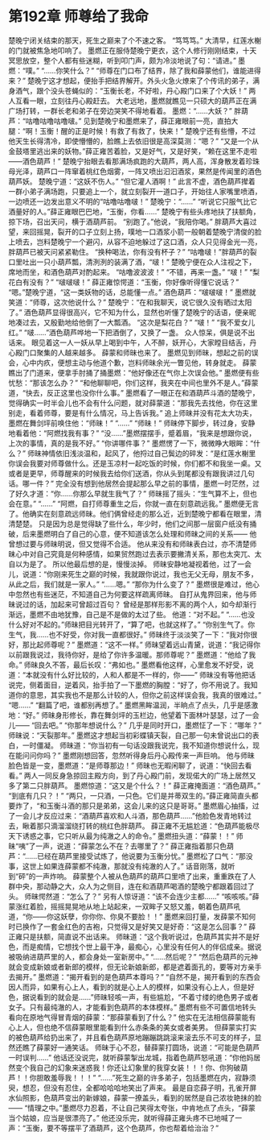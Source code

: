 # 第192章 师尊给了我命
楚晚宁闭关结束的那天，死生之巅来了个不速之客。
“笃笃笃。”
大清早，红莲水榭的门就被焦急地叩响了。
墨燃正在服侍楚晚宁更衣，这个人修行刚刚结束，十天冥思放空，整个人都有些迷糊，听到叩门声，颇为冷淡地说了句：“请进。”
墨燃：“噗。”
“……你笑什么？”
“师尊在门口布了结界，除了我和薛蒙他们，谁能进得来？”
楚晚宁这才想起，便抬手把结界解开。外头火急火燎来了个传讯的弟子，满身酒气，跟个没头苍蝇似的：“玉衡长老，不好啦，丹心殿门口来了个大妖！”
两人互看一眼，立刻往丹心殿赶去。
大老远地，墨燃就瞧见一只硕大的葫芦正在满广场打转，一群长老和弟子在旁边哭笑不得地看着。
墨燃：“……大妖？”
胖葫芦：“咕噜咕噜咕噜啵。”
见到楚晚宁和墨燃来了，薛正雍眼前一亮，直拍大腿：“啊！玉衡！醒的正是时候！有救了有救了，快来！”
楚晚宁还有些懵，不过他天生长得清冷，即使懵懵的，脸瞧上去依旧很是高深莫测：“嗯？”
“又是一个从金鼓塔里逃出来的妖物。”薛正雍苦着脸，又是好气，又是好笑，“赖在这里不走啦——酒色葫芦！”
楚晚宁抬眼去看那满场疯跑的大葫芦，两人高，浑身散发着珍珠母光泽，葫芦口一阵窜着桃红色烟雾，一阵又喷出汩汩酒浆，果然是传闻里的酒色葫芦妖。
楚晚宁道：“这妖不伤人。”
“但它灌人酒啊！”
此言不虚，酒色葫芦撵着一群小弟子满场跑，只要追上一个，就立刻裂开一道口子，开始往人家嘴里喷酒，一边喷还一边发出意义不明的“咕噜咕噜啵！”
楚晚宁：“……”
“听说它只服气比它酒量好的人。”薛正雍眼巴巴地，“玉衡，你看……”
楚晚宁有些头疼地扶了扶额角，掠下场，召出天问，横于酒葫芦前。
“别跑了。”他说，“我陪你喝。”
胖葫芦大喜过望，来回摇晃，裂开的口子立刻上扬，噗地一口酒浆小箭一般朝着楚晚宁清俊的脸上喷去，岂料楚晚宁一个避闪，从容不迫地躲过了这口酒，众人只见得金光一亮，胖葫芦已被天问紧紧勒住。
“换种喝法，你有没有杯子？”
“咕噜啵！”胖葫芦的裂口里吐出一只小葫芦瓢，清洌洌的装满了酒，“啵！”
楚晚宁便在众人注视之下，席地而坐，和酒色葫芦对酌起来。
“咕噜波波波！”
“不错，再来一盏。”
“啵！”
“梨花白有没有？”
“啵啵啵！”
薛正雍惊愕道：“玉衡，你好像听得懂它说话？”
“嗯。”楚晚宁道，“这一类妖物的话，总能懂一点。”
酒色葫芦：“啵啵啵！”
墨燃就笑道：“师尊，这次他说什么？”
楚晚宁：“在和我聊天，说它很久没有晒过太阳了。”
酒色葫芦显得很高兴，它不知为什么，显然也听懂了楚晚宁的话语，便亲昵地凑过去，又殷勤地给他倒了一大瓢酒。
“这次是梨花白？”
“啵！”
“我不爱女儿红。”
“啵……”酒色葫芦哗地一下把酒倒了，又换了一盏。
众人惊呆，俱是说不出话来。
眼见着这一人一妖从早上喝到中午，人不醉，妖开心，大家瞠目结舌，丹心殿门口聚集的人越来越多。
薛蒙和师昧也来了。
墨燃见到师昧，想起之前的误会，心中内疚，便想主动与他道个歉，岂料师昧余光一瞥见他，转身就走。
薛蒙瞧出了门道来，便拿手肘捅了捅墨燃：“他好像还在气你上次误会他。”
墨燃便有些忧愁：“那该怎么办？”
“和他聊聊吧，你们这样，我夹在中间也里外不是人。”薛蒙道，“快去，反正这里也没你什么事。”
墨燃看了一眼正在和酒葫芦斗酒的楚晚宁，觉得确实一时半会儿也不会有什么问题，就对薛蒙道：“那我先去找他，你在这里别走，看着师尊，要是有什么情况，马上告诉我。”
追上师昧并没有花太大功夫，墨燃在舞剑坪前唤住他：“师昧！”
“……”
“师昧！”
师昧停下脚步，转过身，安静地看着他：“阿燃找我有事？”
“没……”墨燃摆摆手，蹙着眉，“我来是想跟你说，上次的事情，真的是我不好。”
“你讲哪件事？”
墨燃愣了一下，微微睁大眼眸：“什么？”
师昧神情依旧浅淡温和，起风了，他捋过自己鬓边的碎发：“是红莲水榭里你误会我要对师尊做什么。还是玉凉村一起吃饭的时候，你们都不和我坐一桌。又或者是更早，师尊醒来的时候我去给你们送酒，你从头到尾都没有跟我讲过几句话。哪一件？”
完全没有想到他居然会提起那么早之前的事情，墨燃一时茫然，过了好久才道：“你……你那么早就生我气了？”
师昧摇了摇头：“生气算不上，但也会在意。”
“……”
“阿燃，自打师尊重生之后，你就一直在刻意疏远我。”
墨燃便无言了。他确实在刻意疏远师昧。他们俩曾经走的那么近，近到楚晚宁都看在眼里，清清楚楚。
只是因为总是觉得缺了些什么，年少时，他们之间那一层窗户纸没有捅破，后来墨燃明白了自己的心意，便不知道该怎么处理和师昧之间的关系——
他曾想过要与师昧明说，但又觉得不合适。
他从来没有和师昧表白过，亦不清楚师昧心中对自己究竟是何种感情，如果贸然跑过去表示要撇清关系，那也太突兀、太自以为是了。
所以他最后想的是，慢慢淡掉。
师昧安静地凝视着他，过了一会儿，说道：“你刚来死生之巅的时候，我就跟你说过，我也无父无母，朋友不多，从此之后，我们就是一家人。”
“……嗯。”
“那你为什么变了？”
墨燃很是难过，他心中忽然也有些迷茫，不知道自己为何要这样疏离师昧。
自打从鬼界回来，他与师昧说过的话，加起来可曾超过百句？
曾经是那样形影不离的两个人，如今却渐行渐远，墨燃不由地犹豫，自己是不是做的太过了些。
他道：“对不起。”
“……也没什么好对不起的。”师昧把目光转开了，“算了吧，也就这样了。”
“你别生气了。你生气，我……也不好受，你对我一直都很好。”
师昧终于淡淡笑了一下：“我对你很好，那比起师尊呢？”
墨燃道：“这不一样。”
师昧望着远山青黛，说道：“我记得你以前跟我说过，我待你好，是给了你许多温暖。那师尊呢？”
墨燃道：“他给了我命。”
师昧良久不答，最后长叹：“弗如也。”
墨燃看他这样，心里愈发不好受，说道：“本就没有什么好比较的，人和人都是不一样的，你——”
师昧没有等他把话说完，侧着面目，逆着风，抬手拍了一下墨燃的胸膛：“好了，你不用说了。我知道你的意思，其实我也不是那么计较的人，但你之前这样误会我，我真的很难过。”
“嗯……”
“翻篇了吧，谁都别再想了。”
墨燃黑眸温润，半晌点了点头，几乎是感激地：“好。”
师昧身形修长，靠在舞剑坪的玉栏边，他望着下面林叶瑟瑟，过了一会儿——
“回去吧。”
“你那年想说什么？”
几乎是同时开口，墨燃怔了一下：“哪年？”
师昧说：“天裂那年。”
墨燃这才想起当初彩蝶镇天裂，自己那一句未曾说出口的表白，一时僵凝。
师昧道：“你当初有一句话没跟我说完，我不知道你想说什么，现在能问问你吗？”
墨燃刚想回答，忽然听得身后丹心殿传来一声巨响。
他与师昧脸色皆是一变，墨燃道：“是师尊那边！”
师昧也无暇闲聊了，说道：“快回去看看。”
两人一同反身急掠回主殿方向，到了丹心殿门前，发现偌大的广场上居然又多了第二只胖葫芦。
墨燃惊道：“这又是个什么？！”
薛正雍掩面道：“酒色葫芦。”
“到底有几只？！”
“两只，一只酒，一只色。它们是并蒂双生的。”薛正雍简直头都要炸了，“和玉衡斗酒的那只是弟弟，这会儿来的这只是哥哥。”
墨燃眉心抽搐，过了一会儿才反应过来：“酒葫芦喜欢和人斗酒，那色葫芦……”他脸色发青地转过去，瞅着那只滴溜溜绕打转的桃红色胖葫芦。
薛正雍不无尴尬道：“色葫芦能极尽天下诱惑之事，它只听从最为纯澈之人的命令。”
墨燃扭头道：“薛蒙！！”
师昧“咦”了一声，说道：“薛蒙怎么不在？去哪里了？”
薛正雍指着那只色葫芦：“……已经在葫芦里接受试炼了，他说要为玉衡分忧。”
墨燃松了口气：“那没事，这世上如果连薛蒙都不纯澈，那就没有纯澈的人了。”
话音刚落，就听到“砰”的一声炸响。
薛蒙整个人被从色葫芦的葫芦口里喷了出来，重重跌在了人群中央，那动静之大，众人为之侧目，连在和酒葫芦喝酒的楚晚宁都跟着回过了头。
师昧愕然道：“怎么了？”
另有人惊讶道：“该不会连少主都……”
“咳咳咳。”薛蒙涨红着脸，摇摇晃晃地从地上站起来，一双眸子又怒又羞，朝着色葫芦吼道，“你——你这妖孽，你你你、你臭不要脸！！”
墨燃来回打量，发薛蒙不知何时已换作了一套金红色的吉袍，只觉得又是好笑又是好奇：“这是怎么回事？”
薛正雍只是扶额，简直说不出话来。
师昧道：“这个我听说过，色葫芦其实并不是好色，而是痴情，它想找个世上最干净，最痴心，心里没有任何人的伴侣成亲。据说被吸纳进葫芦里的人，都会身处一室新房中。”
“……然后呢？”
“然后色葫芦的元神就会变成新娘或者新郎的模样，但无论新娘新郎，都是遮着面孔的，要等对方亲手去揭开。”
墨燃道：“揭开看到的是色葫芦本尊吗？”
“自然不是，揭开看到的东西会因人而异，如果有心上人，看到的就是心上人的模样，如果没有心上人，但是好色，据说看到的就会是……”师昧轻咳一声，有些尴尬，“不着寸缕的绝色男子或者女子。只有最纯澈的人，才能看到色葫芦的本体模样。”
墨燃有些不可置信地转头看向在原地气得冒青烟的薛蒙：“那薛蒙看到了什么？”
他实在无法相信薛蒙能有心上人，但也绝不信薛蒙眼里能看到什么赤条条的美女或者美男。
但薛蒙实打实的被色葫芦给扔出来了，并且看色葫芦原地蹦蹦跳跳滚来滚去乐不可支的样子，显然还瞧了薛蒙好一通笑话。
师昧于心不忍，替薛蒙打圆场，说道：“可能是色葫芦一时误判……”
他话还没说完，就听薛蒙掣出龙城，指着色葫芦怒吼道：“你他妈居然变个我自己的幻象来迷惑我！你还让幻象里的我穿女装！！！你、你狗破葫芦！！你胆敢羞辱我！！！”
“……”死生之巅的许多弟子，包括墨燃在内，寂静须臾，想忍，但没有忍住，全都哈哈哈地笑出了声来。
最是自恋薛子明，孔雀开屏水仙照影，色葫芦变出的新嫁娘，薛蒙一撩盖头，看到的居然是自己浓妆艳抹的脸——
“情理之中。”墨燃尽力忍着，不让自己笑得太夸张，中肯地点了点头，“薛蒙当个姑娘，应当是很漂亮了。”
他还没乐完，就听得薛正雍头疼不已地喊了一声：“玉衡，要不等摆平了酒葫芦，这个色葫芦，你也帮着给治治？”
